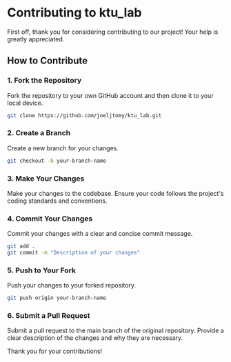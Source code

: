 # Contributing to ktu_lab

First off, thank you for considering contributing to our project! Your help is greatly appreciated.

## How to Contribute

### 1. Fork the Repository

Fork the repository to your own GitHub account and then clone it to your local device.

```sh
git clone https://github.com/joeljtomy/ktu_lab.git
```

### 2. Create a Branch

Create a new branch for your changes.

```sh
git checkout -b your-branch-name
```

### 3. Make Your Changes

Make your changes to the codebase. Ensure your code follows the project's coding standards and conventions.

### 4. Commit Your Changes

Commit your changes with a clear and concise commit message.

```sh
git add .
git commit -m "Description of your changes"
```

### 5. Push to Your Fork

Push your changes to your forked repository.

```sh
git push origin your-branch-name
```

### 6. Submit a Pull Request

Submit a pull request to the main branch of the original repository. Provide a clear description of the changes and why they are necessary.

Thank you for your contributions!